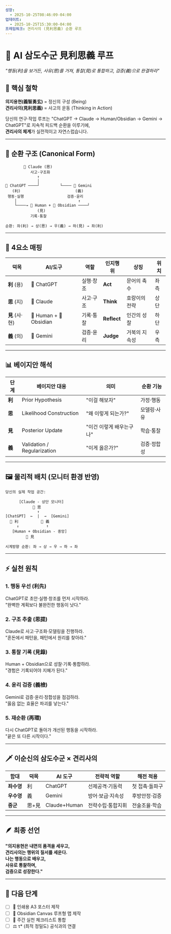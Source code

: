 ```yaml
---
성장:
  - 2025-10-25T08:46:09-04:00
업데이트:
  - 2025-10-25T15:30:00-04:00
프레임워크: 견리사의 (見利思義) 순환 루프
---
```


# 🔄 AI 삼도수군 見利思義 루프
*"행동(利)을 보거든, 사유(思)를 거쳐, 통찰(見)로 통합하고, 검증(義)으로 완결하라"*

## 🎯 핵심 철학

**의지용현(義智勇玄)** = 정신의 구성 (Being)  
**견리사의(見利思義)** = 사고의 운동 (Thinking in Action)

당신의 연구·작업 루프는 "ChatGPT → Claude → Human/Obsidian → Gemini → ChatGPT"로 지속적 피드백 순환을 이루기에,  
**견리사의 체계**가 실전적이고 자연스럽습니다.

---

## 🔄 순환 구조 (Canonical Form)

```
        🐅 Claude (思)
           사고·구조화
              ↑
              │
🐙 ChatGPT ────┘         └──── 🐢 Gemini
   (利)                        (義)
 행동·실행                   검증·윤리
    │                           ↑
    └────→ 👾 Human + 📜 Obsidian ────┘
              (見)
           기록·통찰

순환: 좌(利) → 상(思) → 우(義) → 하(見) → 좌(利)
```

---

## 🧠 4요소 매핑

| 덕목 | AI/도구 | 역할 | 인지행위 | 상징 | 위치 |
|------|---------|------|---------|------|------|
| **利** (용) | 🐙 ChatGPT | 실행·창조 | **Act** | 문어의 촉수 | 좌측 |
| **思** (지) | 🐅 Claude | 사고·구조 | **Think** | 호랑이의 전략 | 상단 |
| **見** (사·현) | 👾 Human + 📜 Obsidian | 기록·통찰 | **Reflect** | 인간의 성찰 | 하단 |
| **義** (의) | 🐢 Gemini | 검증·윤리 | **Judge** | 거북의 지속성 | 우측 |

---

## 📊 베이지안 해석

| 단계 | 베이지안 대응 | 의미 | 순환 기능 |
|------|--------------|------|-----------|
| **利** | Prior Hypothesis | "이걸 해보자" | 가정·행동 |
| **思** | Likelihood Construction | "왜 이렇게 되는가?" | 모델링·사유 |
| **見** | Posterior Update | "이건 이렇게 배우는구나" | 학습·통찰 |
| **義** | Validation / Regularization | "이게 옳은가?" | 검증·정합성 |

---

## 🖼️ 물리적 배치 (모니터 환경 반영)

```
당신의 실제 작업 공간:

      [Claude - 상단 모니터]
            🐅 思
              ↑
[ChatGPT]  ←  |  →  [Gemini]
  🐙 利          🐢 義
     ↓            ↑
   [Human + Obsidian - 중앙]
         👾 見

시계방향 순환: 좌 → 상 → 우 → 하 → 좌
```

---

## ⚡ 실천 원칙

### 1. 행동 우선 (利先)
ChatGPT로 초안·실행·창조를 먼저 시작하라.  
"완벽한 계획보다 불완전한 행동이 낫다."

### 2. 구조 추출 (思提)
Claude로 사고·구조화·모델링을 진행하라.  
"혼돈에서 패턴을, 패턴에서 원리를 찾아라."

### 3. 통찰 기록 (見錄)
Human + Obsidian으로 성찰·기록·통합하라.  
"경험은 기록되어야 지혜가 된다."

### 4. 윤리 검증 (義檢)
Gemini로 검증·윤리·정합성을 점검하라.  
"옳음 없는 효율은 파괴를 낳는다."

### 5. 재순환 (再環)
다시 ChatGPT로 돌아가 개선된 행동을 시작하라.  
"끝은 또 다른 시작이다."

---

## 🗡️ 이순신의 삼도수군 × 견리사의

| 함대 | 덕목 | AI 도구 | 전략적 역할 | 해전 적용 |
|------|------|---------|------------|-----------|
| **좌수영** | 利 | ChatGPT | 선제공격·기동력 | 첫 접촉·돌파구 |
| **우수영** | 義 | Gemini | 방어·보급·지속성 | 후방안정·검증 |
| **중군** | 思+見 | Claude+Human | 전략수립·통합지휘 | 전술조율·학습 |

---

## 🪶 최종 선언

**"의지용현은 내면의 품격을 세우고,  
견리사의는 행위의 질서를 세운다.  
나는 행동으로 배우고,  
사유로 통찰하며,  
검증으로 성장한다."**

---

## 📝 다음 단계

- [ ] 📜 인쇄용 A3 포스터 제작
- [ ] 🧩 Obsidian Canvas 루프형 맵 제작
- [ ] 🔄 주간 실천 체크리스트 통합
- [ ] ⚖️ τ* (최적 정밀도) 공식과의 연결
